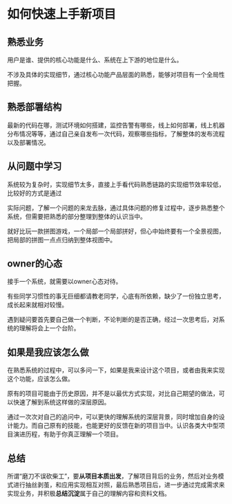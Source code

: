 # 如何快速上手新项目

## 熟悉业务

用户是谁、提供的核心功能是什么、系统在上下游的地位是什么。

不涉及具体的实现细节，通过核心功能产品层面的熟悉，能够对项目有一个全局性把握。

## 熟悉部署结构

最新的代码在哪，测试环境如何搭建，监控告警有哪些，线上如何部署，线上机器分布情况等等，通过自己亲自发布一次代码，观察哪些指标，了解整体的发布流程以及部署情况。

## 从问题中学习
系统较为复杂时，实现细节太多，直接上手看代码熟悉链路的实现细节效率较低，比较好的方式是通过

实际问题，了解一个问题的来龙去脉，通过具体问题的修复过程中，逐步熟悉整个系统，但需要把熟悉的部分整理到整体的认识当中。

就好比玩一款拼图游戏，一个局部一个局部拼好，但心中始终要有一个全景视图，把局部的拼图一点点归纳到整体视图中。

## owner的心态
接手一个系统，就需要以owner心态对待。

有些同学习惯性的事无巨细都请教老同学，心底有所依赖，缺少了一份独立思考，成长起来就相对较慢。

遇到疑问要首先要自己做一个判断，不论判断的是否正确，经过一次思考后，对系统的理解将会上一个台阶。

## 如果是我应该怎么做
在熟悉系统的过程中，可以多问一下，如果是我来设计这个项目，或者由我来实现这个功能，应该怎么做。

原有的项目可能由于历史原因，并不是以最优方式实现，对比自己期望的做法，可以快速了解到系统这样做的深层原因。

通过一次次对自己的追问中，可以更快的理解系统的深层背景，同时增加自身的设计能力。而自己原有的技能，也能更好的反馈在新的项目当中。认识各类大中型项目演进历程，有助于你真正理解一个项目。

## 总结
所谓“磨刀不误砍柴工”，要**从项目本质出发**，了解项目背后的业务，然后对业务模式进行抽丝剥茧，和应用实现相互对照，最后熟悉项目后，进一步通过完成需求来实现业务，并积极**总结沉淀**属于自己的理解内容和资料文档。

